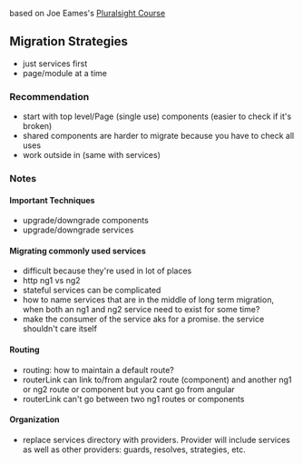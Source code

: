 based on Joe Eames's [Pluralsight Course](https://www.pluralsight.com/courses/migrating-applications-angular-2)

## Migration Strategies

- just services first
- page/module at a time

### Recommendation

- start with top level/Page (single use) components (easier to check if it's broken)
- shared components are harder to migrate because you have to check all uses
- work outside in (same with services)

### Notes

#### Important Techniques

- upgrade/downgrade components
- upgrade/downgrade services

#### Migrating commonly used services

- difficult because they're used in lot of places
- http ng1 vs ng2
- stateful services can be complicated
- how to name services that are in the middle of long term migration, when both an ng1 and ng2 service need to exist for some time?
- make the consumer of the service aks for a promise. the service shouldn't care itself

#### Routing

- routing: how to maintain a default route?
- routerLink can link to/from angular2 route (component) and another ng1 or ng2 route or component but you cant go from angular
- routerLink can't go between two ng1 routes or components


#### Organization

- replace services directory with providers. Provider will include services as well as other providers: guards, resolves, strategies, etc.
